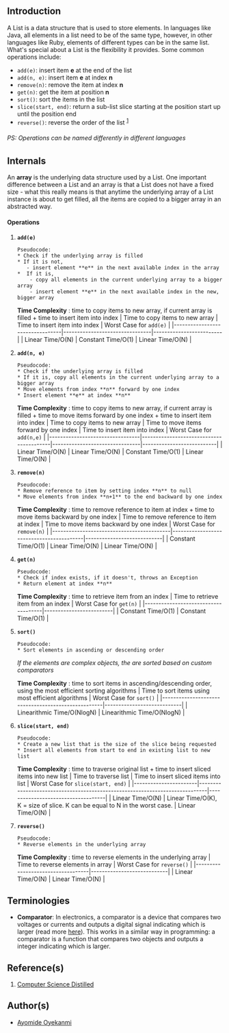 ## Introduction
A List is a data structure that is used to store elements. In languages like Java, all elements in a list need to be of the same type, however, in other languages like Ruby, elements of different types can be in the same list. What's special about a List is the flexibility it provides. Some common operations include:
* `add(e)`: insert item **e** at the end of the list
* `add(n, e)`: insert item **e** at index **n**
* `remove(n)`: remove the item at index **n**
* `get(n)`: get the item at position **n**
* `sort()`: sort the items in the list
* `slice(start, end)`: return a sub-list slice starting at the position start up until the position end
* `reverse()`: reverse the order of the list <sup>[1](https://github.com/oyekanmiayo/data-structures-all-langs/tree/add-list-impl/list#references)</sup>

###### PS: Operations can be named differently in different languages

## Internals
An **array** is the underlying data structure used by a List. One important difference between a List and an array is that a List does not have a fixed size - what this really means is that anytime the underlying array of a List instance is about to get filled, all the items are copied to a bigger array in an abstracted way.

#### Operations
1. **`add(e)`**
    ```
    Pseudocode:
    * Check if the underlying array is filled
    * If it is not,
       - insert element **e** in the next available index in the array
    *  If it is,
        - copy all elements in the current underlying array to a bigger array
        - insert element **e** in the next available index in the new, bigger array
    ```

    **Time Complexity** : time to copy items to new array, if current array is filled + time to insert item into index
    | Time to copy items to new array | Time to insert item into index | Worst Case for `add(e)` |
    |---------------------------------|--------------------------------|-------------------------|
    | Linear Time/O(N)                | Constant Time/O(1)             | Linear Time/O(N)        |
    
2. **`add(n, e)`**
    ```
    Pseudocode:
    * Check if the underlying array is filled
    * If it is, copy all elements in the current underlying array to a bigger array
    * Move elements from index **n** forward by one index
    * Insert element **e** at index **n**
    ```
   
    **Time Complexity** : time to copy items to new array, if current array is filled + time to move items forward by one index + time to insert item into index
    | Time to copy items to new array | Time to move items forward by one index | Time to insert item into index | Worst Case for `add(n,e)` |
    |---------------------------------|-----------------------------------------|--------------------------------|---------------------------|
    | Linear Time/O(N)                | Linear Time/O(N)                        | Constant Time/O(1)             | Linear Time/O(N)          |


3. **`remove(n)`**
    ```
    Pseudocode:
    * Remove reference to item by setting index **n** to null
    * Move elements from index **n+1** to the end backward by one index
    ```
   
   **Time Complexity** : time to remove reference to item at index + time to move items backward by one index
   | Time to remove reference to item at index | Time to move items backward by one index | Worst Case for `remove(n)` |
   |-------------------------------------------|------------------------------------------|----------------------------|
   | Constant Time/O(1)                        | Linear Time/O(N)                         | Linear Time/O(N)           |

4. **`get(n)`**
    ```
    Pseudocode:
    * Check if index exists, if it doesn't, throws an Exception
    * Return element at index **n**
    ```
    **Time Complexity** : time to retrieve item from an index
    | Time to retrieve item from an index | Worst Case for `get(n)` |
    |-------------------------------------|-------------------------|
    | Constant Time/O(1)                  | Constant Time/O(1)      |
    
5. **`sort()`**
    ```
    Pseudocode:
    * Sort elements in ascending or descending order
    ```
    *If the elements are complex objects, the are sorted based on custom comparators*
    
    **Time Complexity** :  time to sort items in ascending/descending order, using the most efficient sorting algorithms
    | Time to sort items using most efficient algorithms | Worst Case for `sort()`    |
    |----------------------------------------------------|----------------------------|
    | Linearithmic Time/O(NlogN)                         | Linearithmic Time/O(NlogN) |
    
6. **`slice(start, end)`**
    ```
    Pseudocode:
    * Create a new list that is the size of the slice being requested
    * Insert all elements from start to end in existing list to new list
    ```
   
    **Time Complexity** : time to traverse original list + time to insert sliced items into new list
    | Time to traverse list | Time to insert sliced items into list                                       | Worst Case for `slice(start, end)` |
    |-----------------------|-----------------------------------------------------------------------------|------------------------------------|
    | Linear Time/O(N)      | Linear Time/O(K), K = size of slice. K can be equal to N in the worst case. | Linear Time/O(N)                   |
   
7. **`reverse()`**
    ```
    Pseudocode:
    * Reverse elements in the underlying array 
    ```
   
   **Time Complexity** : time to reverse elements in the underlying array 
   | Time to reverse elements in array | Worst Case for `reverse()` |
   |-----------------------------------|----------------------------|
   | Linear Time/O(N)                  | Linear Time/O(N)           |

## Terminologies
* **Comparator**: In electronics, a comparator is a device that compares two voltages or currents and outputs a digital signal indicating which is larger (read more [here](https://en.wikipedia.org/wiki/Comparator)). This works in a similar way in programming: a comparator is a function that compares two objects and outputs a integer indicating which is larger.

## Reference(s)
1. [Computer Science Distilled](https://www.amazon.co.uk/Computer-Science-Distilled-Computational-Problems/dp/0997316020/ref=sr_1_1?adgrpid=52658140545&dchild=1&gclid=Cj0KCQjw8fr7BRDSARIsAK0Qqr6bz1aEFd_X517mpcZBAGaDJaeg-WARxB6mwEMMtupTPnTGI0a-1SIaAmH5EALw_wcB&hvadid=259122221401&hvdev=c&hvlocint=9041110&hvlocphy=1010294&hvnetw=g&hvqmt=e&hvrand=6311385300851562426&hvtargid=kwd-297429021778&hydadcr=17613_1817768&keywords=computer+science+distilled&qid=1602170396&sr=8-1&tag=googhydr-21)

## Author(s)
* [Ayomide Oyekanmi](https://github.com/oyekanmiayo)
